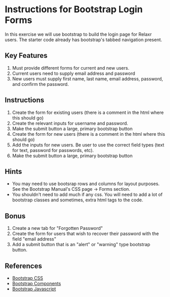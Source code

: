 # Instructions for Bootstrap Login Forms

In this exercise we will use bootstrap to build the login page for Relaxr users.  The starter code already has bootstrap's tabbed navigation present.

## Key Features
1. Must provide different forms for current and new users.
2. Current users need to supply email address and password
3. New users must supply first name, last name, email address, password, and confirm the password.

## Instructions

1. Create the form for existing users (there is a comment in the html where this should go)
2. Create the relevant inputs for username and password.  
3. Make the submit button a large, primary bootstrap button
4. Create the form for new users (there is a comment in the html where this should go)
5. Add the inputs for new users.  Be user to use the correct field types (text for text, password for passwords, etc).  
6. Make the submit button a large, primary bootstrap button


## Hints

- You may need to use bootsrap rows and columns for layout purposes.  See the Bootstrap Manual's CSS page -> Forms section.
- You shouldn't need to add much if any css. You will need to add a lot of bootstrap classes and sometimes, extra html tags to the code.


## Bonus

1. Create a new tab for "Forgotten Password"
2. Create the form for users that wish to recover their password with the field "email address"
3. Add a submit button that is an "alert" or "warning" type bootstrap button.




## References

- [Bootstrap CSS](http://getbootstrap.com/css/)
- [Bootstrap Components](http://getbootstrap.com/components/)
- [Bootstrap Javascript](http://getbootstrap.com/javascript/)
